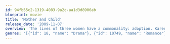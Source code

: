 ```yaml
---
id: 94fb55c2-1319-4083-9a2c-aa1d3d8906ab
blueprint: movie
title: 'Mother and Child'
release_date: '2009-11-07'
overview: 'The lives of three women have a commonality: adoption. Karen is a physical therapist who regrets that, as a teenager, she gave up her daughter for adoption. Elizabeth was an adopted child and is now a successful lawyer, but her personal life lacks warmth. Lucy and her husband have failed to conceive and now hope to adopt a baby to make their family complete.'
genres: '[{"id": 18, "name": "Drama"}, {"id": 10749, "name": "Romance"}]'
---
```


